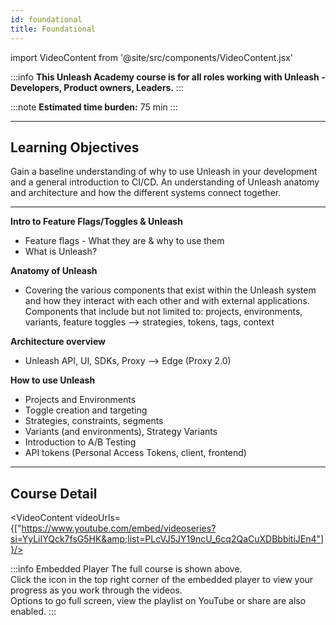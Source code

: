 ```yaml
---
id: foundational
title: Foundational
---
```

import VideoContent from '@site/src/components/VideoContent.jsx'

:::info
**This Unleash Academy course is for all roles working with Unleash - Developers, Product owners, Leaders.**
:::

:::note
**Estimated time burden:** 75 min
:::

---
  
## Learning Objectives 

Gain a baseline understanding of why to use Unleash in your development and a general introduction to CI/CD. 
An understanding of Unleash anatomy and architecture and how the different systems connect together.

---
  

**Intro to Feature Flags/Toggles & Unleash**
  - Feature flags - What they are & why to use them
  - What is Unleash? 

**Anatomy of Unleash**
  - Covering the various components that exist within the Unleash system and how they interact with each other and with external applications. Components that include but not limited to: projects, environments, variants, feature toggles --> strategies, tokens, tags, context

**Architecture overview**
  - Unleash API, UI, SDKs, Proxy --> Edge (Proxy 2.0)

**How to use Unleash**
- Projects and Environments
- Toggle creation and targeting
- Strategies, constraints, segments
- Variants (and environments), Strategy Variants
- Introduction to A/B Testing
- API tokens (Personal Access Tokens, client, frontend)

---
  
## Course Detail
  
<VideoContent videoUrls={["https://www.youtube.com/embed/videoseries?si=YyLiIYQck7fsG5HK&amp;list=PLcVJ5JY19ncU_6cq2QaCuXDBbbitiJEn4"]}/>
  

:::info Embedded Player
The full course is shown above.  
Click the icon in the top right corner of the embedded player to view your progress as you work through the videos.  
Options to go full screen, view the playlist on YouTube or share are also enabled.
:::